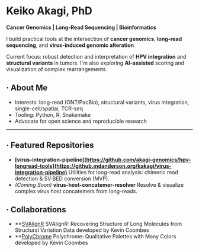 # Keiko Akagi, PhD
**Cancer Genomics | Long-Read Sequencing | Bioinformatics**

I build practical tools at the intersection of **cancer genomics**, **long-read sequencing**, and **virus-induced genomic alteration**

Current focus: robust detection and interpretation of **HPV integration** and **structural variants** in tumors.
I'm also exploring **AI-assisted** scoring and visualization of complex rearrangements.

## · About Me
- Interests: long-read (ONT/PacBio), structural variants, virus integration, single-cell/spatial, TCR-seq
- Tooling: Python, R, Snakemake
- Advocate for open science and reproducible research

---
## · Featured Repositories
- **[virus-integration-pipeline](https://github.com/akagi-genomics/hpv-longread-tools](https://github.mdanderson.org/kakagi/virus-integration-pipeline)**
Utilities for long-read analysis: chimeric read detection & SV·BED conversion (MVP).
- *(Coming Soon)* **virus-host-concatemer-resolver**
Resolve & visualize complex virus·host concatemers from long-reads.


## · Collaborations
- **[SVAlignR](https://cran.r-project.org/web/packages/SVAlignR/index.html) SVAlignR: Recovering Structure of Long Molecules from Structural Variation Data developed by Kevin Coombes
- **[PolyChrome](https://cran.r-project.org/web/packages/Polychrome/index.html) Polychrome: Qualitative Palettes with Many Colors developed by Kevin Coombes

<!--
**akagi-genomics/akagi-genomics** is a ✨ _special_ ✨ repository because its `README.md` (this file) appears on your GitHub profile.

Here are some ideas to get you started:

- 🔭 I’m currently working on ...
- 🌱 I’m currently learning ...
- 👯 I’m looking to collaborate on ...
- 🤔 I’m looking for help with ...
- 💬 Ask me about ...
- 📫 How to reach me: ...
- 😄 Pronouns: ...
- ⚡ Fun fact: ...
-->
